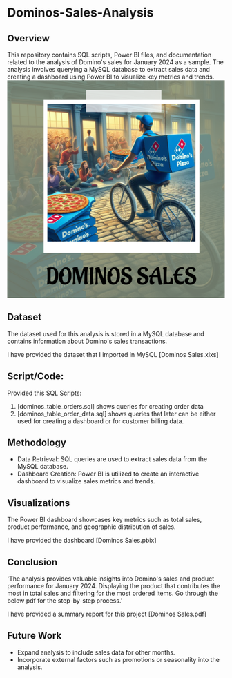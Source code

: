 # Dominos-Sales-Analysis

## Overview
This repository contains SQL scripts, Power BI files, and documentation related to the analysis of Domino's sales for January 2024 as a sample. The analysis involves querying a MySQL database to extract sales data and creating a dashboard using Power BI to visualize key metrics and trends.
![Dominos Sales](https://github.com/ROBIN2811/Dominos-Sales-Analysis-for-Jan-2024-/blob/main/Dominos%20sales.png)

## Dataset
The dataset used for this analysis is stored in a MySQL database and contains information about Domino's sales transactions.

I have provided the dataset that I imported in MySQL [Dominos Sales.xlxs]

## Script/Code:
Provided this SQL Scripts:
1. [dominos_table_orders.sql] shows queries for creating order data
2. [dominos_table_order_data.sql] shows queries that later can be either used for creating a dashboard or for customer billing data.

## Methodology
- Data Retrieval: SQL queries are used to extract sales data from the MySQL database.
- Dashboard Creation: Power BI is utilized to create an interactive dashboard to visualize sales metrics and trends.

## Visualizations
The Power BI dashboard showcases key metrics such as total sales, product performance, and geographic distribution of sales.

I have provided the dashboard [Dominos Sales.pbix]

## Conclusion
'The analysis provides valuable insights into Domino's sales and product performance for January 2024. Displaying the product that contributes the most in total sales and filtering
for the most ordered items. Go through the below pdf for the step-by-step process.'

I have provided a summary report for this project [Dominos Sales.pdf]

## Future Work
- Expand analysis to include sales data for other months.
- Incorporate external factors such as promotions or seasonality into the analysis.
